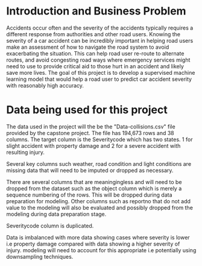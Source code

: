 # Introduction and Business Problem
Accidents occur often and the severity of the accidents typically requires a different response from authorities and other road users. Knowing the severity of a car accident can be incredibly important in helping road users make an assessment of how to navigate the road system to avoid exacerbating the situation.  This can help road user re-route to alternate routes, and avoid congesting road ways where emergency services might need to use to provide critical aid to those hurt in an accident and likely save more lives.
The goal of this project is to develop a supervised machine learning model that would help a road user to predict car accident severity with reasonably high accuracy.


# Data being used for this project
The data used in the project will the be the "Data-collisions.csv" file provided by the capstone project. The file has  194,673 rows and 38 columns. The target column is the Severitycode which has two states. 1 for slight accident with property damage and 2 for a severe accident with resulting injury.
 
Several key columns such weather, road condition and light conditions are missing data that will need to be imputed or dropped as necessary.
 
 There are several columns that are meaningingless and will need to be dropped from the dataset such as the object column which is merely a sequence numbering of the rows. This will be dropped during data preparation for modeling. Other columns such as reportno that do not add value to the modeling will also be evaluated and possibly dropped from the modeling during data preparation stage.
 
Severitycode column is duplicated.
 
 Data is imbalanced with more data showing cases where severity is lower i.e property damage compared with data showing a higher severity of injury. modeling will need to account for this appropriate i.e potentially using downsampling techniques.

